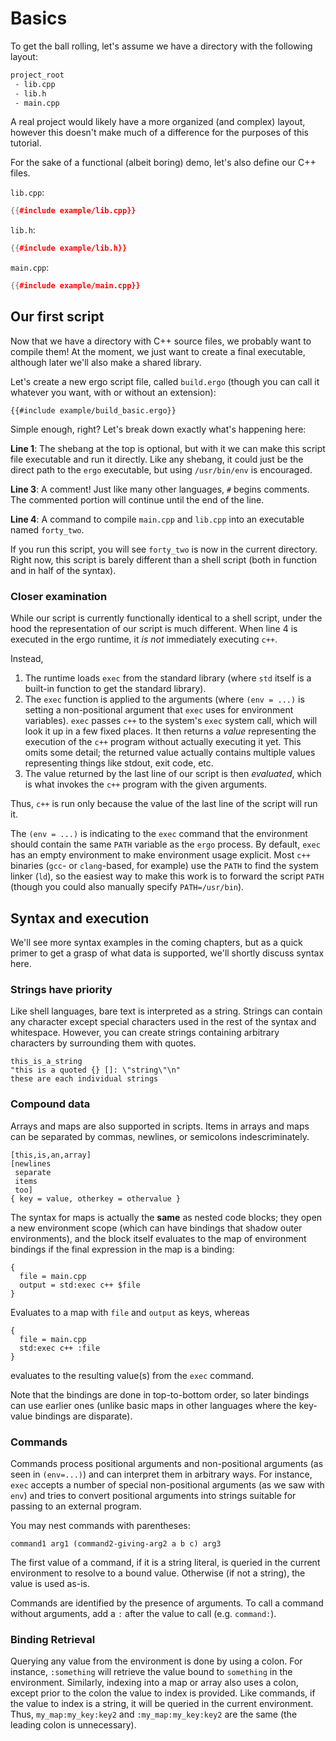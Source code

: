 # Basics

To get the ball rolling, let's assume we have a directory with the following
layout:

```sh
project_root
 - lib.cpp
 - lib.h
 - main.cpp
```

A real project would likely have a more organized (and complex) layout, however
this doesn't make much of a difference for the purposes of this tutorial.

For the sake of a functional (albeit boring) demo, let's also define our C++ files.

`lib.cpp`:
```c++
{{#include example/lib.cpp}}
```

`lib.h`:
```c++
{{#include example/lib.h}}
```

`main.cpp`:
```c++
{{#include example/main.cpp}}
```

## Our first script
Now that we have a directory with C++ source files, we probably want to compile
them! At the moment, we just want to create a final executable, although later
we'll also make a shared library.

Let's create a new ergo script file, called `build.ergo` (though you can call it
whatever you want, with or without an extension):
```ergo
{{#include example/build_basic.ergo}}
```

Simple enough, right? Let's break down exactly what's happening here:

__Line 1__: The shebang at the top is optional, but with it we can make this
script file executable and run it directly. Like any shebang, it could just be
the direct path to the `ergo` executable, but using `/usr/bin/env` is encouraged.

__Line 3__: A comment! Just like many other languages, `#` begins comments. The
commented portion will continue until the end of the line.

__Line 4__: A command to compile `main.cpp` and `lib.cpp` into an executable
named `forty_two`.

If you run this script, you will see `forty_two` is now in the current
directory. Right now, this script is barely different than a shell script (both
in function and in half of the syntax).

### Closer examination
While our script is currently functionally identical to a shell script, under
the hood the representation of our script is much different. When line 4 is
executed in the ergo runtime, it *is not* immediately executing `c++`.

Instead,

1. The runtime loads `exec` from the standard library (where `std` itself is a
   built-in function to get the standard library).
2. The `exec` function is applied to the arguments (where `(env = ...)` is
   setting a non-positional argument that `exec` uses for environment
   variables). `exec` passes `c++` to the system's `exec` system call, which
   will look it up in a few fixed places. It then returns a _value_ representing
   the execution of the `c++` program without actually executing it yet. This
   omits some detail; the returned value actually contains multiple values
   representing things like stdout, exit code, etc.
3. The value returned by the last line of our script is then _evaluated_, which
   is what invokes the `c++` program with the given arguments.

Thus, `c++` is run only because the value of the last line of the script will
run it.

The `(env = ...)` is indicating to the `exec` command that the environment
should contain the same `PATH` variable as the `ergo` process. By default,
`exec` has an empty environment to make environment usage explicit. Most `c++`
binaries (`gcc`- or `clang`-based, for example) use the `PATH` to find the
system linker (`ld`), so the easiest way to make this work is to forward the
script `PATH` (though you could also manually specify `PATH=/usr/bin`).

## Syntax and execution
We'll see more syntax examples in the coming chapters, but as a quick primer to
get a grasp of what data is supported, we'll shortly discuss syntax here.

### Strings have priority
Like shell languages, bare text is interpreted as a string. Strings can contain
any character except special characters used in the rest of the syntax and
whitespace. However, you can create strings containing arbitrary characters by
surrounding them with quotes.

```ergo
this_is_a_string
"this is a quoted {} []: \"string\"\n"
these are each individual strings
```

### Compound data
Arrays and maps are also supported in scripts. Items in arrays and maps can be
separated by commas, newlines, or semicolons indescriminately.

```ergo
[this,is,an,array]
[newlines
 separate
 items
 too]
{ key = value, otherkey = othervalue }
```

The syntax for maps is actually the **same** as nested code blocks; they open a
new environment scope (which can have bindings that shadow outer environments),
and the block itself evaluates to the map of environment bindings if the final
expression in the map is a binding:

```ergo
{
  file = main.cpp
  output = std:exec c++ $file
}
```

Evaluates to a map with `file` and `output` as keys, whereas

```ergo
{
  file = main.cpp
  std:exec c++ :file
}
```

evaluates to the resulting value(s) from the `exec` command.

Note that the bindings are done in top-to-bottom order, so later bindings can
use earlier ones (unlike basic maps in other languages where the key-value
bindings are disparate).

### Commands
Commands process positional arguments and non-positional arguments (as seen in
`(env=...)`) and can interpret them in arbitrary ways. For instance, `exec`
accepts a number of special non-positional arguments (as we saw with `env`) and
tries to convert positional arguments into strings suitable for passing to an
external program.

You may nest commands with parentheses:
```ergo
command1 arg1 (command2-giving-arg2 a b c) arg3
```

The first value of a command, if it is a string literal, is queried in the
current environment to resolve to a bound value. Otherwise (if not a string),
the value is used as-is.

Commands are identified by the presence of arguments. To call a command without
arguments, add a `:` after the value to call (e.g. `command:`).

### Binding Retrieval
Querying any value from the environment is done by using a colon. For instance,
`:something` will retrieve the value bound to `something` in the environment.
Similarly, indexing into a map or array also uses a colon, except prior to the
colon the value to index is provided. Like commands, if the value to index is a
string, it will be queried in the current environment. Thus,
`my_map:my_key:key2` and `:my_map:my_key:key2` are the same (the leading colon
is unnecessary).
